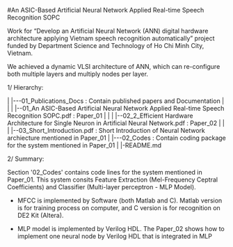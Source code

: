 #An ASIC-Based Artificial Neural Network Applied Real-time Speech Recognition SOPC

Work for “Develop an Artificial Neural Network (ANN) digital hardware architecture applying Vietnam speech recognition automatically” project funded by Department Science and Technology of Ho Chi
Minh City, Vietnam.

We achieved a dynamic VLSI architecture of ANN, which can re-configure both multiple layers and multiply nodes per layer. 

1/ Hierarchy:

|
|---01_Publications_Docs : Contain published papers and Documentation
|    |
|    |--01_An ASIC-Based Artificial Neural Network Applied Real-time Speech Recognition SOPC.pdf : Paper_01 
|    |
|    |--02_2_Efficient Hardware Architecture for Single Neuron in Artificial Neural Network.pdf  : Paper_02
|    |
|    |--03_Short_Introduction.pdf : Short Introduction of Neural Network archiecture mentioned in Paper_01
|
|---02_Codes : Contain coding package for the system mentioned in Paper_01
|
|-README.md

2/ Summary:

Section '02_Codes' contains code lines for the system mentioned in Paper_01. 
This system consits Feature Extraction (Mel-Frequency Ceptral Coefficients) and Classifier (Multi-layer perceptron - MLP Model).

+ MFCC is implemented by Software (both Matlab and C). Matlab version is for training process on computer, and C version is for recognition on DE2 Kit (Altera).

+ MLP model is implemented by Verilog HDL. The Paper_02 shows how to implement one neural node by Verilog HDL that is integrated in MLP
